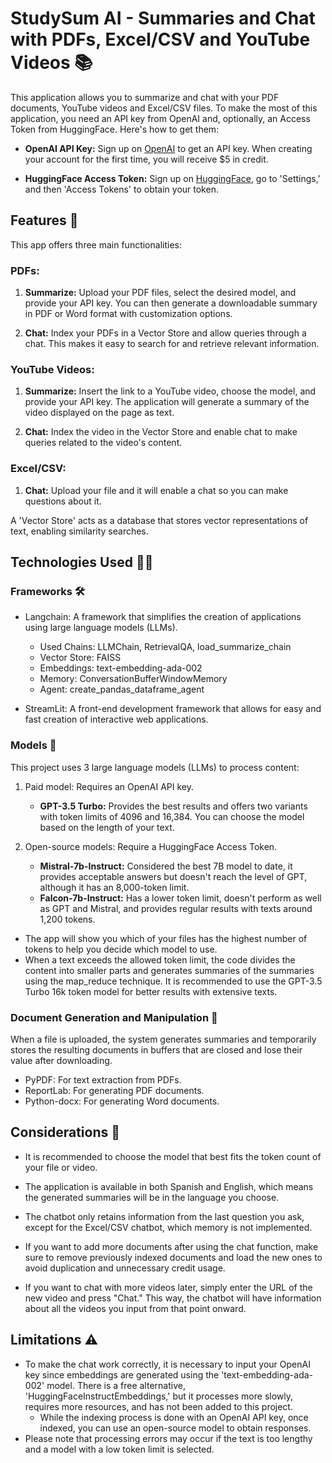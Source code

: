 # StudySum AI - Summaries and Chat with PDFs, Excel/CSV and YouTube Videos 📚

This application allows you to summarize and chat with your PDF documents, YouTube videos and Excel/CSV files. To make the most of this application, you need an API key from OpenAI and, optionally, an Access Token from HuggingFace. Here's how to get them:

- **OpenAI API Key:** Sign up on [OpenAI](https://openai.com/) to get an API key. When creating your account for the first time, you will receive $5 in credit.

- **HuggingFace Access Token:** Sign up on [HuggingFace](https://huggingface.co/), go to 'Settings,' and then 'Access Tokens' to obtain your token.

## Features 🔧

This app offers three main functionalities:

### PDFs:

1. **Summarize:** Upload your PDF files, select the desired model, and provide your API key. You can then generate a downloadable summary in PDF or Word format with customization options.

2. **Chat:** Index your PDFs in a Vector Store and allow queries through a chat. This makes it easy to search for and retrieve relevant information.

### YouTube Videos:

1. **Summarize:** Insert the link to a YouTube video, choose the model, and provide your API key. The application will generate a summary of the video displayed on the page as text.

2. **Chat:** Index the video in the Vector Store and enable chat to make queries related to the video's content.

### Excel/CSV:
1. **Chat:** Upload your file and it will enable a chat so you can make questions about it.
   
A 'Vector Store' acts as a database that stores vector representations of text, enabling similarity searches.

## Technologies Used 👨‍💻
### Frameworks 🛠️
- Langchain: A framework that simplifies the creation of applications using large language models (LLMs).
  - Used Chains: LLMChain, RetrievalQA, load_summarize_chain
  - Vector Store: FAISS
  - Embeddings: text-embedding-ada-002
  - Memory: ConversationBufferWindowMemory
  - Agent: create_pandas_dataframe_agent

- StreamLit: A front-end development framework that allows for easy and fast creation of interactive web applications.

### Models 🤖

This project uses 3 large language models (LLMs) to process content:

1. Paid model: Requires an OpenAI API key.
   - **GPT-3.5 Turbo:** Provides the best results and offers two variants with token limits of 4096 and 16,384. You can choose the model based on the length of your text.

2. Open-source models: Require a HuggingFace Access Token.
   - **Mistral-7b-Instruct:** Considered the best 7B model to date, it provides acceptable answers but doesn't reach the level of GPT, although it has an 8,000-token limit.
   - **Falcon-7b-Instruct:** Has a lower token limit, doesn't perform as well as GPT and Mistral, and provides regular results with texts around 1,200 tokens.

- The app will show you which of your files has the highest number of tokens to help you decide which model to use.
- When a text exceeds the allowed token limit, the code divides the content into smaller parts and generates summaries of the summaries using the map_reduce technique. It is recommended to use the GPT-3.5 Turbo 16k token model for better results with extensive texts.

### Document Generation and Manipulation 📄
When a file is uploaded, the system generates summaries and temporarily stores the resulting documents in buffers that are closed and lose their value after downloading.

- PyPDF: For text extraction from PDFs.
- ReportLab: For generating PDF documents.
- Python-docx: For generating Word documents.

## Considerations 📍

- It is recommended to choose the model that best fits the token count of your file or video.

- The application is available in both Spanish and English, which means the generated summaries will be in the language you choose.

- The chatbot only retains information from the last question you ask, except for the Excel/CSV chatbot, which memory is not implemented.

- If you want to add more documents after using the chat function, make sure to remove previously indexed documents and load the new ones to avoid duplication and unnecessary credit usage.

- If you want to chat with more videos later, simply enter the URL of the new video and press "Chat." This way, the chatbot will have information about all the videos you input from that point onward.

## Limitations ⚠️

- To make the chat work correctly, it is necessary to input your OpenAI key since embeddings are generated using the 'text-embedding-ada-002' model. There is a free alternative, 'HuggingFaceInstructEmbeddings,' but it processes more slowly, requires more resources, and has not been added to this project. 
  - While the indexing process is done with an OpenAI API key, once indexed, you can use an open-source model to obtain responses.
- Please note that processing errors may occur if the text is too lengthy and a model with a low token limit is selected.
